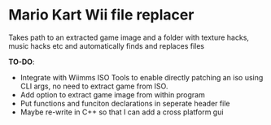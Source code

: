 # Mario Kart Wii file replacer

Takes path to an extracted game image and a folder with texture hacks, music hacks etc and automatically finds and replaces files

**TO-DO**:
- Integrate with Wiimms ISO Tools to enable directly patching an iso using CLI args, no need to extract game from ISO.
- Add option to extract game image from within program
- Put functions and funciton declarations in seperate header file
- Maybe re-write in C++ so that I can add a cross platform gui


